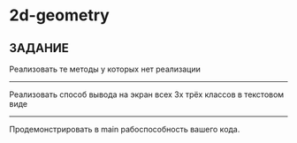 # 2d-geometry

## ЗАДАНИЕ

Реализовать те методы у которых нет реализации

---

Реализовать способ вывода на экран всех 3х трёх классов в текстовом виде

---

Продемонстрировать в main рабоспособность вашего кода.
